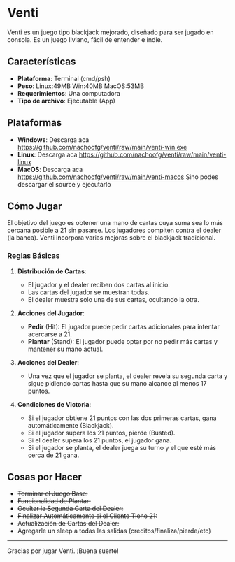 # Venti

Venti es un juego tipo blackjack mejorado, diseñado para ser jugado en consola. Es un juego liviano, fácil de entender e indie.

## Características

- **Plataforma**: Terminal (cmd/psh)
- **Peso**: Linux:49MB Win:40MB MacOS:53MB
- **Requerimientos**: Una computadora
- **Tipo de archivo**: Ejecutable (App)

## Plataformas

- **Windows**: Descarga aca https://github.com/nachoofg/venti/raw/main/venti-win.exe
- **Linux**: Descarga aca https://github.com/nachoofg/venti/raw/main/venti-linux
- **MacOS**: Descarga aca https://github.com/nachoofg/venti/raw/main/venti-macos
Sino podes descargar el source y ejecutarlo

## Cómo Jugar

El objetivo del juego es obtener una mano de cartas cuya suma sea lo más cercana posible a 21 sin pasarse. Los jugadores compiten contra el dealer (la banca). Venti incorpora varias mejoras sobre el blackjack tradicional.

### Reglas Básicas

1. **Distribución de Cartas**:
    - El jugador y el dealer reciben dos cartas al inicio.
    - Las cartas del jugador se muestran todas.
    - El dealer muestra solo una de sus cartas, ocultando la otra.

2. **Acciones del Jugador**:
    - **Pedir** (Hit): El jugador puede pedir cartas adicionales para intentar acercarse a 21.
    - **Plantar** (Stand): El jugador puede optar por no pedir más cartas y mantener su mano actual.

3. **Acciones del Dealer**:
    - Una vez que el jugador se planta, el dealer revela su segunda carta y sigue pidiendo cartas hasta que su mano alcance al menos 17 puntos.

4. **Condiciones de Victoria**:
    - Si el jugador obtiene 21 puntos con las dos primeras cartas, gana automáticamente (Blackjack).
    - Si el jugador supera los 21 puntos, pierde (Busted).
    - Si el dealer supera los 21 puntos, el jugador gana.
    - Si el jugador se planta, el dealer juega su turno y el que esté más cerca de 21 gana.

## Cosas por Hacer
* ~~Terminar el Juego Base:~~
* ~~Funcionalidad de Plantar:~~
* ~~Ocultar la Segunda Carta del Dealer:~~
* ~~Finalizar Automáticamente si el Cliente Tiene 21:~~
* ~~Actualización de Cartas del Dealer:~~
* Agregarle un sleep a todas las salidas (creditos/finaliza/pierde/etc)

---

Gracias por jugar Venti. ¡Buena suerte!
